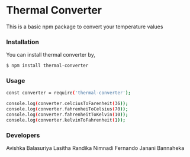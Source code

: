 # Thermal Converter
This is a basic npm package to convert your temperature values

### Installation
You can install thermal converter by,

```sh
$ npm install thermal-converter
```

### Usage

```sh
const converter = require('thermal-converter');

console.log(converter.celciusToFarenheit(36));
console.log(converter.fahrenheiToCelsius(70));
console.log(converter.fahrenheitToKelvin(10));
console.log(converter.kelvinToFahrenheit(1));
```

### Developers
Avishka Balasuriya
Lasitha Randika
Nimnadi Fernando
Janani Bannaheka


